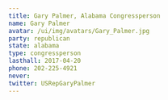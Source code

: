```yaml
---
title: Gary Palmer, Alabama Congressperson
name: Gary Palmer
avatar: /ui/img/avatars/Gary_Palmer.jpg
party: republican
state: alabama
type: congressperson
lasthall: 2017-04-20
phone: 202-225-4921
never: 
twitter: USRepGaryPalmer
---
```


